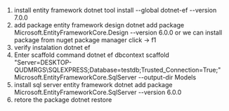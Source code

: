 1. install entity framework
dotnet tool install --global dotnet-ef --version 7.0.0
2. add package entity framework design
dotnet add package Microsoft.EntityFrameworkCore.Design --version 6.0.0
or we can install package from nuget package manager
click -> f1
3. verify instalation
dotnet ef
4.  Enter scaffold command 
dotnet ef dbcontext scaffold "Server=DESKTOP-QUDMRGS\SQLEXPRESS;Database=testdb;Trusted_Connection=True;" Microsoft.EntityFrameworkCore.SqlServer --output-dir Models
5. install sql server entity framework
dotnet add package Microsoft.EntityFrameworkCore.SqlServer --version 6.0.0
6. retore the package
dotnet restore
